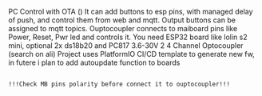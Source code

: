 PC Control with OTA ()
It can add buttons to esp pins, with managed delay of push, and control them from web and mqtt. Output buttons can be assigned to mqtt topics. 
Ouptocoupler connects to maiboard pins like Power, Reset, Pwr led and controls it.
You need ESP32 board like lolin s2 mini, optional 2x ds18b20 and PC817 3.6-30V 2 4 Channel Optocoupler (search on ali)
Project uses PlatformIO CI/CD template to generate new fw, in futere i plan to add autoupdate function to boards

~~~PROJECT IS PRE ALPHA, use it for own risks!~~~

!!!Check MB pins polarity before connect it to ouptocoupler!!!
